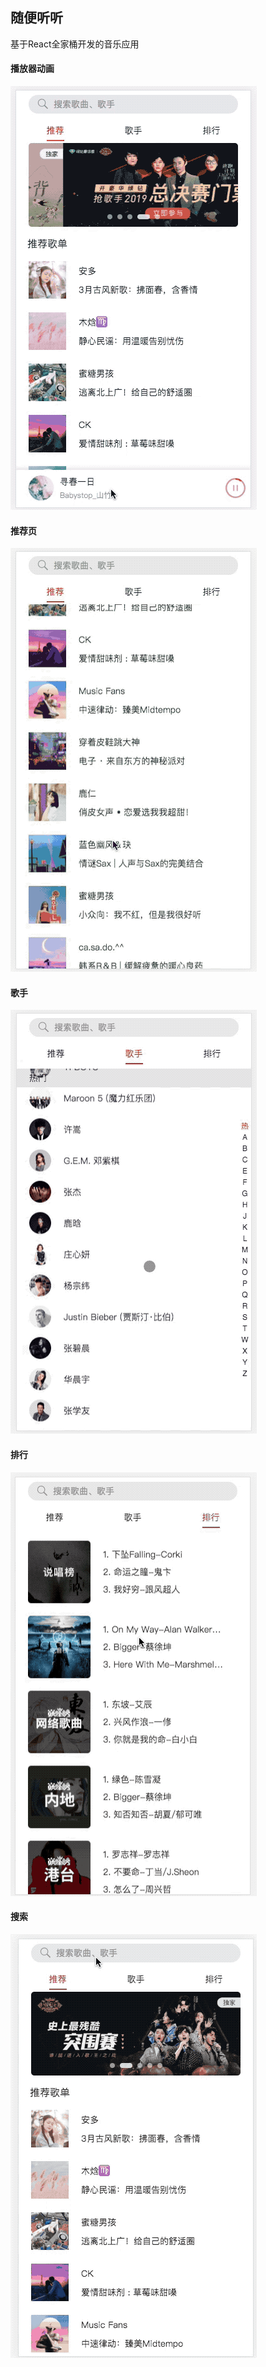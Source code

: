 ## 随便听听

基于React全家桶开发的音乐应用

#### 播放器动画

![](./doc/gif4.gif)

#### 推荐页

![](./doc/gif1.gif)

#### 歌手

![](./doc/gif3.gif)

#### 排行

![](./doc/gif2.gif)

#### 搜索

![](./doc/gif5.gif)